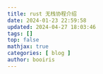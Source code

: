 ```yaml
---
title: rust 无栈协程介绍 
date: 2024-01-23 22:59:58 
updated: 2024-04-27 18:03:46
tags: [] 
top: false
mathjax: true
categories: [ blog ]
author: booiris
---
```

